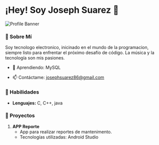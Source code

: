 # ¡Hey! Soy Joseph Suarez 🤘

![Profile Banner](https://example.com/tu-imagen-de-banner.jpg)

### 🤘 Sobre Mí

Soy tecnologo electronico, inicinado en el mundo de la programacion, siempre listo para enfrentar el próximo desafío de código. La música y la tecnología son mis pasiones.

<!-- - 🔥 Actualmente trabajando en: [Empresa/Proyecto Actual] -->
- 🤘 Aprendiendo: MySQL
<!-- - 🎸 Buscando colaborar en: [Tipo de Proyecto] -->
- 📫 Contáctame: josephsuarez86@gmail.com

### 🤘 Habilidades

- **Lenguajes:** C, C++, java
<!-- - **Frameworks:** React, Node.js, Django
- **Herramientas:** Git, Docker, Kubernetes -->

### 🤘 Proyectos 

1. **APP Reporte**
   - App para realizar reportes de mantenimento.
   - Tecnologías utilizadas: Android Studio

<!-- 2. **[Nombre del Proyecto]**
   - Descripción breve y poderosa.
   - Tecnologías utilizadas: [Tecnologías] -->

<!-- ### 🤘 Encuéntrame en:

- [LinkedIn](https://linkedin.com/in/tu-usuario)
- [Twitter](https://twitter.com/tu-usuario)
- [GitHub](https://github.com/tu-usuario)

![Footer Image](https://example.com/tu-imagen-de-footer.jpg) -->
